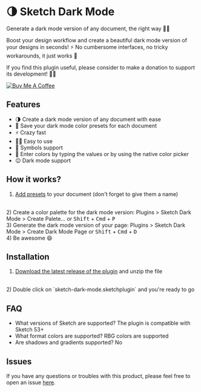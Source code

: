 # 🌗 Sketch Dark Mode

Generate a dark mode version of any document, the right way 💅🏼

Boost your design workflow and create a beautiful dark mode version of your designs in seconds! ⚡️
No cumbersome interfaces, no tricky workarounds, it just works 🍎

If you find this plugin useful, please consider to make a donation to support its development! 🙏🏼

<a href="https://www.buymeacoffee.com/eddiesigner" target="_blank"><img src="https://www.buymeacoffee.com/assets/img/custom_images/black_img.png" alt="Buy Me A Coffee" style="height: auto !important;width: auto !important;" ></a>

## Features

* 🌗 Create a dark mode version of any document with ease
* 💾 Save your dark mode color presets for each document
* ⚡️ Crazy fast
* 🙌🏼 Easy to use
* 🚸 Symbols support
* 🎨 Enter colors by typing the values or by using the native color picker
* 😉 Dark mode support

## How it works?

1) [Add presets](https://www.sketch.com/docs/styling/#presets) to your document (don't forget to give them a name)
<br>
2) Create a color palette for the dark mode version: Plugins > Sketch Dark Mode > Create Palete... or <kbd>Shift</kbd> + <kbd>Cmd</kbd> + <kbd>P</kbd>
<br>
3) Generate the dark mode version of your page: Plugins > Sketch Dark Mode > Create Dark Mode Page or <kbd>Shift</kbd> + <kbd>Cmd</kbd> + <kbd>D</kbd>
<br>
4) Be awesome 😄

## Installation

1) [Download the latest release of the plugin](https://github.com/eddiesigner/sketch-dark-mode/releases/latest/download/sketch-dark-mode.sketchplugin.zip) and unzip the file
<br>
2) Double click on `sketch-dark-mode.sketchplugin` and you're ready to go

## FAQ

* What versions of Sketch are supported? The plugin is compatible with Sketch 53+
* What format colors are supported? RBG colors are supported
* Are shadows and gradients supported? No

## Issues

If you have any questions or troubles with this product, please feel free to open an issue [here](https://github.com/eddiesigner/sketch-dark-mode/issues).
